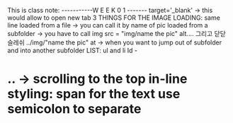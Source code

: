This is class note: 
-----------W  E  E  K  0 1 -------
target='_blank' -> this would allow to open new tab 
3 THINGS FOR THE IMAGE LOADING: same line 
loaded from a file -> you can call it by name of pic 
loaded from a subfolder -> you have to call img src = "img/name the pic" alt.... 
그리고 닫닫슬레쉬 ../img/"name the pic" at -> when you want to jump out of subfolder and into another subfolder 
LIST: ul and li 
Id - <h1 id="top">.. -> scrolling to the top
in-line styling: span for the text 
use semicolon to separate 